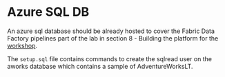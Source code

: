 # Azure SQL DB

An azure sql database should be already hosted to cover the Fabric Data Factory pipelines part of the lab in section 8 - Building the platform for the [workshop](https://aka.ms/fabricrtiworkshop). 

The `setup.sql` file contains commands to create the sqlread user on the aworks database which contains a sample of AdventureWorksLT.
